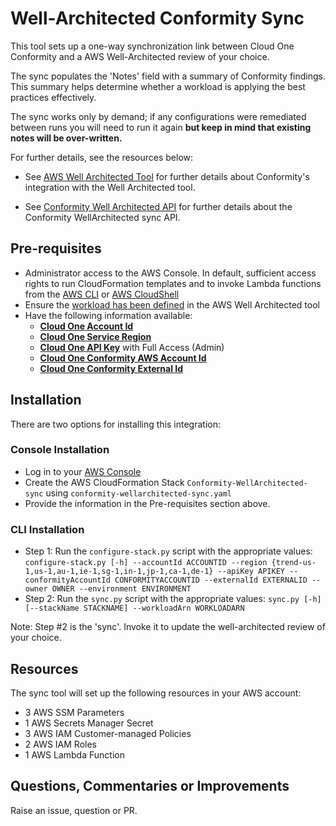 # Well-Architected Conformity Sync

This tool sets up a one-way synchronization link between Cloud One Conformity and a AWS Well-Architected review of your choice.

The sync populates the 'Notes' field with a summary of Conformity findings. This summary helps determine whether a workload is applying the best practices effectively.

The sync works only by demand; if any configurations were remediated between runs you will need to run it again **but keep in mind that existing notes will be over-written.**

For further details, see the resources below:

- See [AWS Well Architected Tool](https://cloudone.trendmicro.com/docs/conformity/aws-integration/#aws-well-architected-tool) for further details about Conformity's integration with the Well Architected tool.

- See [Conformity Well Architected API](https://cloudone.trendmicro.com/docs/conformity/api-reference/tag/Well-Architected-Tool) for further details about the Conformity WellArchitected sync API.

## Pre-requisites

- Administrator access to the AWS Console. In default, sufficient access rights to run CloudFormation templates and to invoke Lambda functions from the [AWS CLI](https://boto3.amazonaws.com/v1/documentation/api/latest/guide/credentials.html) or [AWS CloudShell](https://docs.aws.amazon.com/cloudshell/latest/userguide/welcome.html)
- Ensure the [workload has been defined](https://docs.aws.amazon.com/wellarchitected/latest/userguide/define-workload.html) in the AWS Well Architected tool
- Have the following information available:
  - [**Cloud One Account Id**](https://cloudone.trendmicro.com/docs/cloud-account-management/aws/#cloud-account-page)
  - [**Cloud One Service Region**](https://cloudone.trendmicro.com/docs/identity-and-account-management/c1-regions/)
  - [**Cloud One API Key**](https://cloudone.trendmicro.com/docs/identity-and-account-management/c1-api-key/) with Full Access (Admin)
  - [**Cloud One Conformity AWS Account Id**](https://cloudone.trendmicro.com/docs/cloud-account-management/aws/#cloud-account-page)
  - [**Cloud One Conformity External Id**](https://cloudone.trendmicro.com/docs/conformity/api-reference/tag/External-IDs)

## Installation

There are two options for installing this integration:

### Console Installation

- Log in to your [AWS Console](https://console.aws.amazon.com/)
- Create the AWS CloudFormation Stack `Conformity-WellArchitected-sync` using `conformity-wellarchitected-sync.yaml`
- Provide the information in the Pre-requisites section above.

### CLI Installation

- Step 1: Run the `configure-stack.py` script with the appropriate values:
  `configure-stack.py [-h] --accountId ACCOUNTID --region {trend-us-1,us-1,au-1,ie-1,sg-1,in-1,jp-1,ca-1,de-1} --apiKey APIKEY --conformityAccountId CONFORMITYACCOUNTID --externalId EXTERNALID --owner OWNER --environment ENVIRONMENT`
- Step 2: Run the `sync.py` script with the appropriate values:
  `sync.py [-h] [--stackName STACKNAME] --workloadArn WORKLOADARN`

Note: Step #2 is the 'sync'. Invoke it to update the well-architected review of your choice.

## Resources

The sync tool will set up the following resources in your AWS account:

- 3 AWS SSM Parameters
- 1 AWS Secrets Manager Secret
- 3 AWS IAM Customer-managed Policies
- 2 AWS IAM Roles
- 1 AWS Lambda Function

## Questions, Commentaries or Improvements

Raise an issue, question or PR.
